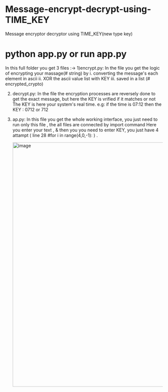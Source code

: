 # Message-encrypt-decrypt-using-TIME_KEY
Message encryptor decryptor using TIME_KEY(new type key)

# python app.py or run app.py

In this full folder you get 3 files :->
1)encrypt.py: In the file you get the logic of encrypting your massage(# string) by 
              i. converting the message's each element in ascii 
              ii. XOR the ascii value list with KEY
              iii. saved in a list (# encrypted_crypto)
              
2) decrypt.py: In the file the encryption processes are reversely done to get the exact message, but here the KEY is vrified if it matches or not
                The KEY is here your system's real time. e.g: if the time is 07:12 then the KEY : 0712 or 712
                
3) ap.py: In this file you get the whole working interface,
         you just need to run only this file ,  the all files are connected by import command 
         Here you enter your text ,
         & then you you need to enter KEY,
         you just have 4 attampt ( line 28 #for i in range(4,0,-1): ) .

   <img width="481" height="780" alt="image" src="https://github.com/user-attachments/assets/67a9500c-2cb7-47e4-a057-07d52c1f69e5" />
